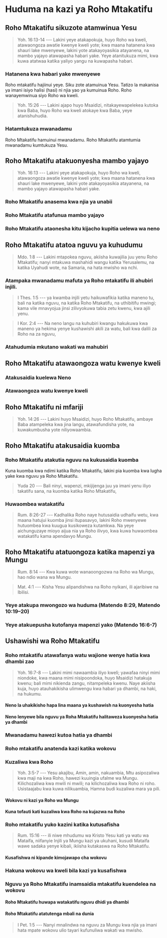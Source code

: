 # Huduma na kazi ya Roho Mtakatifu

## Roho Mtakatifu sikuzote atamwinua Yesu

> Yoh. 16:13-14 --- Lakini yeye atakapokuja, huyo Roho wa kweli, atawaongoza awatie kwenye kweli yote; kwa maana hatanena kwa shauri lake mwenyewe, lakini yote atakayoyasikia atayanena, na mambo yajayo atawapasha habari yake. Yeye atanitukuza mimi, kwa kuwa atatwaa katika yaliyo yangu na kuwapasha habari.

### Hatanena kwa habari yake mwenyewe

Roho mtakatifu hajiinui yeye. Siku zote atamuinua Yesu. Tatizo la makanisa ya imani isiyo halisi (hasi) ni njia yao ya kumuinua Roho. Roho wanayemwinua siyo Roho wa kweli.

> Yoh. 15:26 --- Lakini ajapo huyo Msaidizi, nitakayewapelekea kutoka kwa Baba, huyo Roho wa kweli atokaye kwa Baba, yeye atanishuhudia.

### Hatamtukuza mwanadamu

Roho Mtakatifu hamuinui mwanadamu. Roho Mtakatifu atamtumia mwanadamu kumtukuza Yesu.

## Roho Mtakatifu atakuonyesha mambo yajayo

> Yoh. 16:13 --- Lakini yeye atakapokuja, huyo Roho wa kweli, atawaongoza awatie kwenye kweli yote; kwa maana hatanena kwa shauri lake mwenyewe, lakini yote atakayoyasikia atayanena, na mambo yajayo atawapasha habari yake.

### Roho Mtakatifu anasema kwa njia ya unabii

### Roho Mtakatifu atafunua mambo yajayo

### Roho Mtakatifu ataonesha kitu kijacho kupitia uelewa wa neno

## Roho Mtakatifu atatoa nguvu ya kuhudumu

> Mdo. 1:8 --- Lakini mtapokea nguvu, akiisha kuwajilia juu yenu Roho Mtakatifu; nanyi mtakuwa mashahidi wangu katika Yerusalemu, na katika Uyahudi wote, na Samaria, na hata mwisho wa nchi.

### Atampaka mwanadamu mafuta ya Roho mtakatifu ili ahubiri injili.

> I Thes. 1:5 --- ya kwamba injili yetu haikuwafikia katika maneno tu, bali na katika nguvu, na katika Roho Mtakatifu, na uthibitifu mwingi; kama vile mnavyojua jinsi zilivyokuwa tabia zetu kwenu, kwa ajili yenu.

> I Kor. 2:4 --- Na neno langu na kuhubiri kwangu hakukuwa kwa maneno ya hekima yenye kushawishi akili za watu, bali kwa dalili za Roho na za nguvu,

### Atahudumia mkutano wakati wa mahubiri

## Roho Mtakatifu atawaongoza watu kwenye kweli

### Atakusaidia kuelewa Neno

### Atawaongoza watu kwenye kweli

## Roho Mtakatifu ni mfariji

> Yoh. 14:26 --- Lakini huyo Msaidizi, huyo Roho Mtakatifu, ambaye Baba atampeleka kwa jina langu, atawafundisha yote, na kuwakumbusha yote niliyowaambia.

## Roho Mtakatifu atakusaidia kuomba

### Roho Mtakatifu atakutia nguvu na kukusaidia kuomba

Kuna kuomba kwa ndimi katika Roho Mtakatifu, lakini pia kuomba kwa lugha yake kwa nguvu ya Roho Mtakatifu.

> Yuda 20 --- Bali ninyi, wapenzi, mkijijenga juu ya imani yenu iliyo takatifu sana, na kuomba katika Roho Mtakatifu,

### Huwaombea watakatifu

> Rum. 8:26-27 --- Kadhalika Roho naye hutusaidia udhaifu wetu, kwa maana hatujui kuomba jinsi itupasavyo, lakini Roho mwenyewe hutuombea kwa kuugua kusikoweza kutamkwa. Na yeye aichunguzaye mioyo aijua nia ya Roho ilivyo, kwa kuwa huwaombea watakatifu kama apendavyo Mungu.

## Roho Mtakatifu atatuongoza katika mapenzi ya Mungu

> Rum. 8:14 --- Kwa kuwa wote wanaoongozwa na Roho wa Mungu, hao ndio wana wa Mungu.

> Mat. 4:1 --- Kisha Yesu alipandishwa na Roho nyikani, ili ajaribiwe na Ibilisi.

### Yeye atakupa mwongozo wa huduma (Matendo 8:29, Matendo 10:19–20)

### Yeye atakuepusha kutofanya mapenzi yako (Matendo 16:6-7)

## Ushawishi wa Roho Mtakatifu

### Roho mtakatifu atawafanya watu wajione wenye hatia kwa dhambi zao

> Yoh. 16:7-8 --- Lakini mimi nawaambia iliyo kweli; yawafaa ninyi mimi niondoke, kwa maana mimi nisipoondoka, huyo Msaidizi hatakuja kwenu; bali mimi nikienda zangu, nitampeleka kwenu. Naye akiisha kuja, huyo atauhakikisha ulimwengu kwa habari ya dhambi, na haki, na hukumu.

#### Neno la uhakikisho hapa lina maana ya kushawish na kuonyesha hatia

#### Neno lenyewe bila nguvu ya Roha Mtakatifu halitaweza kuonyesha hatia ya dhambi

### Mwanadamu hawezi kutoa hatia ya dhambi

### Roho mtakatifu anatenda kazi katika wokovu

### Kuzaliwa kwa Roho

> Yoh. 3:5-7 --- Yesu akajibu, Amin, amin, nakuambia, Mtu asipozaliwa kwa maji na kwa Roho, hawezi kuuingia ufalme wa Mungu. Kilichozaliwa kwa mwili ni mwili; na kilichozaliwa kwa Roho ni roho. Usistaajabu kwa kuwa nilikuambia, Hamna budi kuzaliwa mara ya pili.

#### Wokovu ni kazi ya Roho wa Mungu

#### Kuna tofauti kati kuzaliwa kwa Roho na kujazwa na Roho

### Roho mtakatifu yuko kazini katika kutusafisha

> Rum. 15:16 --- ili niwe mhudumu wa Kristo Yesu kati ya watu wa Mataifa, niifanyie Injili ya Mungu kazi ya ukuhani, kusudi Mataifa wawe sadaka yenye kibali, ikiisha kutakaswa na Roho Mtakatifu.

#### Kusafishwa ni kipande kimojawapo cha wokovu

### Hakuna wokovu wa kweli bila kazi ya kusafishwa

### Nguvu ya Roho Mtakatifu inamsaidia mtakatifu kuendelea na wokovu

#### Roho Mtakatifu huwapa watakatifu nguvu dhidi ya dhambi

#### Roho Mtakatifu atatutenga mbali na dunia

> I Pet. 1:5 --- Nanyi mnalindwa na nguvu za Mungu kwa njia ya imani hata mpate wokovu ulio tayari kufunuliwa wakati wa mwisho.

